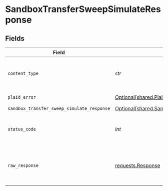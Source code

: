 # SandboxTransferSweepSimulateResponse


## Fields

| Field                                                                                                                | Type                                                                                                                 | Required                                                                                                             | Description                                                                                                          |
| -------------------------------------------------------------------------------------------------------------------- | -------------------------------------------------------------------------------------------------------------------- | -------------------------------------------------------------------------------------------------------------------- | -------------------------------------------------------------------------------------------------------------------- |
| `content_type`                                                                                                       | *str*                                                                                                                | :heavy_check_mark:                                                                                                   | HTTP response content type for this operation                                                                        |
| `plaid_error`                                                                                                        | [Optional[shared.PlaidError]](../../models/shared/plaiderror.md)                                                     | :heavy_minus_sign:                                                                                                   | Error response                                                                                                       |
| `sandbox_transfer_sweep_simulate_response`                                                                           | [Optional[shared.SandboxTransferSweepSimulateResponse]](../../models/shared/sandboxtransfersweepsimulateresponse.md) | :heavy_minus_sign:                                                                                                   | OK                                                                                                                   |
| `status_code`                                                                                                        | *int*                                                                                                                | :heavy_check_mark:                                                                                                   | HTTP response status code for this operation                                                                         |
| `raw_response`                                                                                                       | [requests.Response](https://requests.readthedocs.io/en/latest/api/#requests.Response)                                | :heavy_check_mark:                                                                                                   | Raw HTTP response; suitable for custom response parsing                                                              |